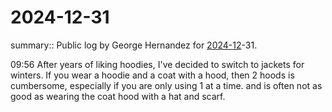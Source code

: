 #  2024-12-31

summary:: Public log by George Hernandez for [2024-12](2024-12.md)-31.

09:56 After years of liking hoodies, I've decided to switch to jackets for winters. If you wear a hoodie and a coat with a hood, then 2 hoods is cumbersome, especially if you are only using 1 at a time. and is often not as good as wearing the coat hood with a hat and scarf.